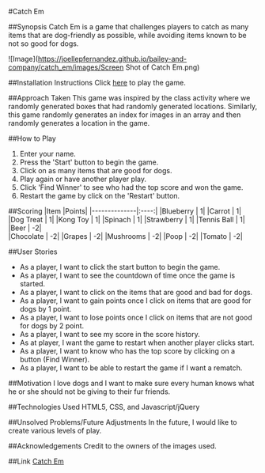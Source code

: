 #Catch Em

##Synopsis
Catch Em is a game that challenges players to catch as many items that are dog-friendly as possible, while avoiding items known to be not so good for dogs.

![Image](https://joellepfernandez.github.io/bailey-and-company/catch_em/images/Screen Shot of Catch Em.png)

##Installation Instructions
Click [here](https://joellepfernandez.github.io/bailey-and-company/catch_em/index.html) to play the game.

##Approach Taken
This game was inspired by the class activity where we randomly generated boxes that had randomly generated locations. Similarly, this game randomly generates an index for images in an array and then randomly generates a location in the game.

##How to Play
1. Enter your name.
2. Press the 'Start' button to begin the game.
3. Click on as many items that are good for dogs.
4. Play again or have another player play.
5. Click 'Find Winner' to see who had the top score and won the game.
6. Restart the game by click on the 'Restart' button.

##Scoring
|Item          |Points|
|--------------|:----:|
|Blueberry     |     1|
|Carrot        |     1|
|Dog Treat     |     1|
|Kong Toy      |     1|
|Spinach       |     1|
|Strawberry    |     1|
|Tennis Ball   |     1|
|Beer          |    -2|  
|Chocolate     |    -2|
|Grapes        |    -2|
|Mushrooms     |    -2|
|Poop          |    -2|
|Tomato        |    -2|

##User Stories
* As a player, I want to click the start button to begin the game.
* As a player, I want to see the countdown of time once the game is started.
* As a player, I want to click on the items that are good and bad for dogs.
* As a player, I want to gain points once I click on items that are good for dogs by 1 point.
* As a player, I want to lose points once I click on items that are not good for dogs by 2 point.
* As a player, I want to see my score in the score history.
* As at player, I want the game to restart when another player clicks start.
* As a player, I want to know who has the top score by clicking on a button (Find Winner).
* As a player, I want to be able to restart the game if I want a rematch.

##Motivation
I love dogs and I want to make sure every human knows what he or she should not be giving to their fur friends.

##Technologies Used
HTML5, CSS, and Javascript/jQuery

##Unsolved Problems/Future Adjustments
In the future, I would like to create various levels of play.

##Acknowledgements
Credit to the owners of the images used.

##Link
[Catch Em](https://joellepfernandez.github.io/bailey-and-company/catch_em/index.html)
